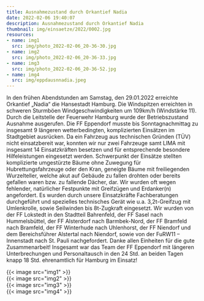 ```yaml
---
title: Ausnahmezustand durch Orkantief Nadia
date: 2022-02-06 19:40:07
description: Ausnahmezustand durch Orkantief Nadia
thumbnail: img/einsaetze/2022/0002.jpg
resources:
- name: img1
  src: img/photo_2022-02-06_20-36-30.jpg
- name: img2
  src: img/photo_2022-02-06_20-36-33.jpg
- name: img3
  src: img/photo_2022-02-06_20-36-52.jpg
- name: img4
  src: img/eppdausnnadia.jpeg
---
```

   In den frühen Abendstunden am Samstag, den 29.01.2022 erreichte Orkantief „Nadia“ die Hansestadt Hamburg. Die Windspitzen erreichten in schweren Sturmböen Windgeschwindigkeiten um 109km/h (Windstärke 11). Durch die Leitstelle der Feuerwehr Hamburg wurde der Betriebszustand Ausnahme ausgerufen. Die FF Eppendorf musste bis Sonntagnachmittag zu insgesamt 9 längeren wetterbedingten, komplizierten Einsätzen im Stadtgebiet ausrücken. Da ein Fahrzeug aus technischen Gründen (TÜV) nicht einsatzbereit war, konnten wir nur zwei Fahrzeuge samt LIMA mit insgesamt 14 Einsatzkräften besetzen und für entsprechende besondere Hilfeleistungen eingesetzt werden. Schwerpunkt der Einsätze stellten komplizierte umgestürzte Bäume ohne Zuwegung für Hubrettungsfahrzeuge oder den Kran, geneigte Bäume mit freiliegenden Wurzelteller, welche akut auf Gebäude zu fallen drohten oder bereits gefallen waren bzw. zu fallende Dächer, dar. Wir wurden oft wegen fehlender, natürlicher Festpunkte mit Greifzügen und Erdanker(n) angefordert. Es wurden durch unsere Einsatzkräfte Fachberatungen durchgeführt und spezielles technisches Gerät wie u.a. 3,2t-Greifzug mit Umlenkrolle, sowie Seilwinden bis 8t-Zugkraft eingesetzt. Wir wurden von der FF Lokstedt in den Stadtteil Bahrenfeld, der FF Sasel nach Hummelsbüttel, der FF Alsterdorf nach Barmbek-Nord, der FF Bramfeld nach Bramfeld, der FF Winterhude nach Uhlenhorst, der FF Niendorf und dem Bereichsführer Alstertal nach Niendorf, sowie von der FuRW11 – Innenstadt nach St. Pauli nachgefordert. Danke allen Einheiten für die gute Zusammenarbeit! Insgesamt war das Team der FF Eppendorf mit längeren Unterbrechungen und Personaltausch in den 24 Std. an beiden Tagen knapp 18 Std. ehrenamtlich für Hamburg im Einsatz!    

{{< image src="img1" >}}  
{{< image src="img2" >}}  
{{< image src="img3" >}}  
{{< image src="img4" >}}  

